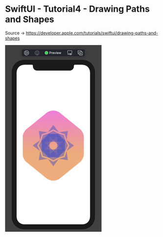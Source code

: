 # SwiftUI - Tutorial4 - Drawing Paths and Shapes
Source -> https://developer.apple.com/tutorials/swiftui/drawing-paths-and-shapes

<p float="left">
  <img src="https://github.com/harunozdemir/SwiftUI-Tutorials/blob/main/Tutorial4/Landmarks/Images/output.png" width="315">
</p>
